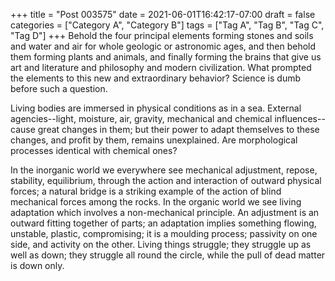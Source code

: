 +++
title = "Post 003575"
date = 2021-06-01T16:42:17-07:00
draft = false
categories = ["Category A", "Category B"]
tags = ["Tag A", "Tag B", "Tag C", "Tag D"]
+++
Behold the four principal elements forming stones and soils and water and air for whole geologic or astronomic ages, and then behold them forming plants and animals, and finally forming the brains that give us art and literature and philosophy and modern civilization. What prompted the elements to this new and extraordinary behavior? Science is dumb before such a question.

Living bodies are immersed in physical conditions as in a sea. External agencies--light, moisture, air, gravity, mechanical and chemical influences--cause great changes in them; but their power to adapt themselves to these changes, and profit by them, remains unexplained. Are morphological processes identical with chemical ones?

In the inorganic world we everywhere see mechanical adjustment, repose, stability, equilibrium, through the action and interaction of outward physical forces; a natural bridge is a striking example of the action of blind mechanical forces among the rocks. In the organic world we see living adaptation which involves a non-mechanical principle. An adjustment is an outward fitting together of parts; an adaptation implies something flowing, unstable, plastic, compromising; it is a moulding process; passivity on one side, and activity on the other. Living things struggle; they struggle up as well as down; they struggle all round the circle, while the pull of dead matter is down only.
